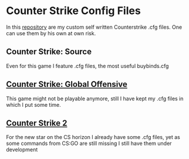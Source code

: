 # Counter Strike Config Files
In this [repository](https://github.com/julis99/CS_Config) are my custom self written Counterstrike .cfg files. One can use them by his own at own risk.

## Counter Strike: Source
Even for this game I feature .cfg files, the most useful buybinds.cfg

## [Counter Strike: Global Offensive](CS:GO/__CS_GO__.md)
This game might not be playable anymore, still I have kept my .cfg files in which I put some time.

## [Counter Strike 2](CS2/__CS_2__.md)
For the new star on the CS horizon I already have some .cfg files, yet as some commands from CS:GO are still missing I still have them under development